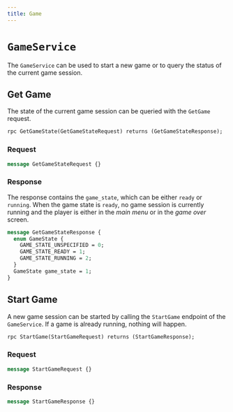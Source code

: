 ```yaml
---
title: Game
---
```


# `GameService`

The `GameService` can be used to start a new game or to query the status of the
current game session.

## Get Game

The state of the current game session can be queried with the `GetGame` request.

```protobuf
rpc GetGameState(GetGameStateRequest) returns (GetGameStateResponse);
```

### Request

```protobuf
message GetGameStateRequest {}
```

### Response

The response contains the `game_state`, which can be either `ready` or
`running`. When the game state is `ready`, no game session is currently running
and the player is either in the _main menu_ or in the _game over_ screen.

```protobuf
message GetGameStateResponse {
  enum GameState {
    GAME_STATE_UNSPECIFIED = 0;
    GAME_STATE_READY = 1;
    GAME_STATE_RUNNING = 2;
  }
  GameState game_state = 1;
}
```

## Start Game

A new game session can be started by calling the `StartGame` endpoint of the
`GameService`. If a game is already running, nothing will happen.

```protobuf
rpc StartGame(StartGameRequest) returns (StartGameResponse);
```

### Request

```protobuf
message StartGameRequest {}
```

### Response

```protobuf
message StartGameResponse {}
```
